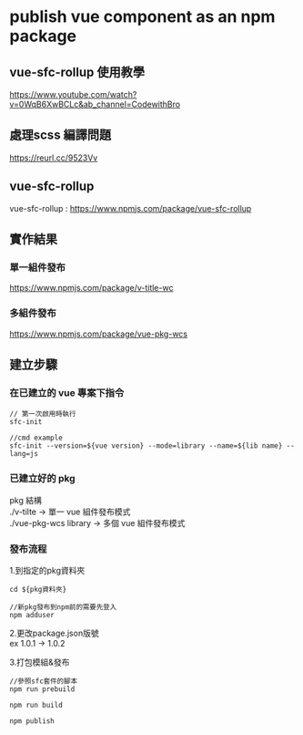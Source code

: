 # publish vue component as an npm package 

## vue-sfc-rollup 使用教學
https://www.youtube.com/watch?v=0WqB6XwBCLc&ab_channel=CodewithBro

## 處理scss 編譯問題
https://reurl.cc/9523Vv

## vue-sfc-rollup

vue-sfc-rollup : https://www.npmjs.com/package/vue-sfc-rollup

## 實作結果
### 單一組件發布
https://www.npmjs.com/package/v-title-wc

### 多組件發布
https://www.npmjs.com/package/vue-pkg-wcs

## 建立步驟
### 在已建立的 vue 專案下指令
```
// 第一次啟用時執行
sfc-init

//cmd example
sfc-init --version=${vue version} --mode=library --name=${lib name} --lang=js

```

### 已建立好的 pkg
pkg 結構      
./v-tilte -> 單一 vue 組件發布模式       
./vue-pkg-wcs library  -> 多個 vue 組件發布模式

### 發布流程
1.到指定的pkg資料夾
```
cd ${pkg資料夾}

//新pkg發布到npm前的需要先登入
npm adduser
```

2.更改package.json版號     
ex 1.0.1 -> 1.0.2

3.打包模組&發布
```
//參照sfc套件的腳本
npm run prebuild

npm run build

npm publish
```

